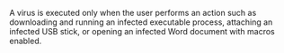A virus is executed only when the user performs an action such as downloading and running an infected executable process, attaching an infected USB stick, or opening an infected Word document with macros enabled. 